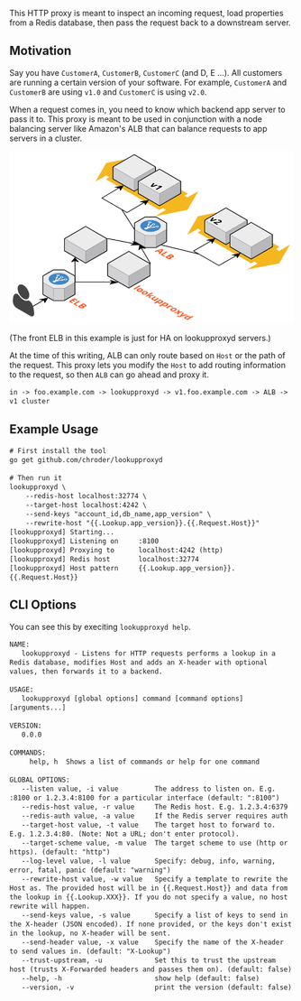 This HTTP proxy is meant to inspect an incoming request, load properties from a Redis database, then
pass the request back to a downstream server.

## Motivation

Say you have `CustomerA`, `CustomerB`, `CustomerC` (and D, E ...). All customers are running a certain version of your software. For
example, `CustomerA` and `CustomerB` are using `v1.0` and `CustomerC` is using `v2.0`.

When a request comes in, you need to know which backend app server to pass it to. This proxy is meant to be used in
conjunction with a node balancing server like Amazon's ALB that can balance requests to app servers in a cluster.

![](example-routing.png)

(The front ELB in this example is just for HA on lookupproxyd servers.)

At the time of this writing, ALB can only route based on `Host` or the path of the request. This proxy lets you
modify the `Host` to add routing information to the request, so then `ALB` can go ahead and proxy it.

```
in -> foo.example.com -> lookupproxyd -> v1.foo.example.com -> ALB -> v1 cluster
```

## Example Usage

```
# First install the tool
go get github.com/chroder/lookupproxyd

# Then run it
lookupproxyd \
    --redis-host localhost:32774 \
    --target-host localhost:4242 \
    --send-keys "account_id,db_name,app_version" \
    --rewrite-host "{{.Lookup.app_version}}.{{.Request.Host}}"
[lookupproxyd] Starting...
[lookupproxyd] Listening on 	:8100
[lookupproxyd] Proxying to  	localhost:4242 (http)
[lookupproxyd] Redis host   	localhost:32774
[lookupproxyd] Host pattern  	{{.Lookup.app_version}}.{{.Request.Host}}
```

## CLI Options

You can see this by execiting `lookupproxyd help`.

```
NAME:
   lookupproxyd - Listens for HTTP requests performs a lookup in a Redis database, modifies Host and adds an X-header with optional values, then forwards it to a backend.

USAGE:
   lookupproxyd [global options] command [command options] [arguments...]

VERSION:
   0.0.0

COMMANDS:
     help, h  Shows a list of commands or help for one command

GLOBAL OPTIONS:
   --listen value, -i value         The address to listen on. E.g. :8100 or 1.2.3.4:8100 for a particular interface (default: ":8100")
   --redis-host value, -r value     The Redis host. E.g. 1.2.3.4:6379
   --redis-auth value, -a value     If the Redis server requires auth
   --target-host value, -t value    The target host to forward to. E.g. 1.2.3.4:80. (Note: Not a URL; don't enter protocol).
   --target-scheme value, -m value  The target scheme to use (http or https). (default: "http")
   --log-level value, -l value      Specify: debug, info, warning, error, fatal, panic (default: "warning")
   --rewrite-host value, -w value   Specify a template to rewrite the Host as. The provided host will be in {{.Request.Host}} and data from the lookup in {{.Lookup.XXX}}. If you do not specify a value, no host rewrite will happen.
   --send-keys value, -s value      Specify a list of keys to send in the X-header (JSON encoded). If none provided, or the keys don't exist in the lookup, no X-header will be sent.
   --send-header value, -x value    Specify the name of the X-header to send values in. (default: "X-Lookup")
   --trust-upstream, -u             Set this to trust the upstream host (trusts X-Forwarded headers and passes them on). (default: false)
   --help, -h                       show help (default: false)
   --version, -v                    print the version (default: false)
```
